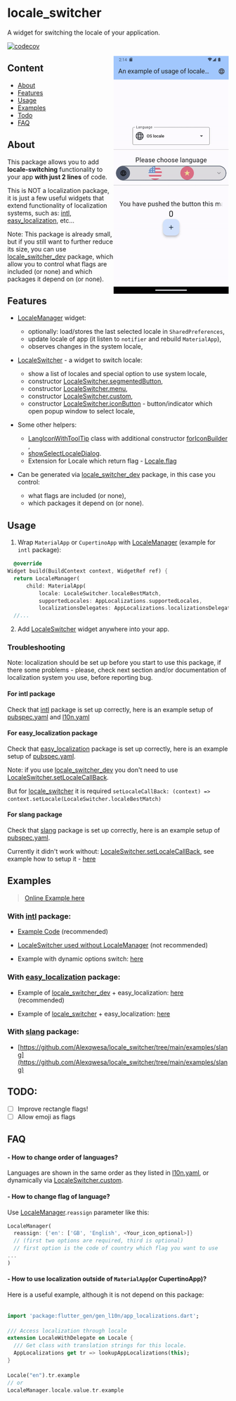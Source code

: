 # locale_switcher

A widget for switching the locale of your application.

[![codecov](https://codecov.io/gh/Alexqwesa/locale_switcher/graph/badge.svg?token=2F9HPWGCQE)](https://codecov.io/gh/Alexqwesa/locale_switcher)


<img align="right" src="https://raw.githubusercontent.com/alexqwesa/locale_switcher/master/screenshot.gif" width="262" height="540">

## Content

- [About](#about)
- [Features](#features)
- [Usage](#usage)
- [Examples](#examples)
- [Todo](#todo)
- [FAQ](#faq)

## About

This package allows you to add **locale-switching** functionality to your app **with just 2 lines** of code.

This is NOT a localization package, it is just a few useful widgets that extend 
functionality of localization systems, such as: [intl](https://pub.dev/packages/intl), 
[easy_localization](https://pub.dev/packages/easy_localization), etc...

Note: This package is already small, but if you still want to further reduce its size,
you can use [locale_switcher_dev](https://pub.dev/packages/locale_switcher_dev) package,
which allow you to control what flags are included (or none) 
and which packages it depend on (or none).

## Features

- [LocaleManager](https://pub.dev/documentation/locale_switcher/latest/locale_switcher/LocaleManager-class.html) widget:
    - optionally: load/stores the last selected locale in `SharedPreferences`,
    - update locale of app (it listen to `notifier` and rebuild `MaterialApp`),
    - observes changes in the system locale,

- [LocaleSwitcher](https://pub.dev/documentation/locale_switcher/latest/locale_switcher/LocaleSwitcher-class.html) - 
a widget to switch locale:
    - show a list of locales and special option to use system locale,
    - constructor [LocaleSwitcher.segmentedButton](https://pub.dev/documentation/locale_switcher/latest/locale_switcher/LocaleSwitcher/LocaleSwitcher.segmentedButton.html),
    - constructor [LocaleSwitcher.menu](https://pub.dev/documentation/locale_switcher/latest/locale_switcher/LocaleSwitcher/LocaleSwitcher.menu.html),
    - constructor [LocaleSwitcher.custom](https://pub.dev/documentation/locale_switcher/latest/locale_switcher/LocaleSwitcher/LocaleSwitcher.custom.html),
    - constructor [LocaleSwitcher.iconButton](https://pub.dev/documentation/locale_switcher/latest/locale_switcher/LocaleSwitcher/LocaleSwitcher.iconButton.html) - button/indicator which open popup window to select locale,

- Some other helpers:
    - [LangIconWithToolTip](https://pub.dev/documentation/locale_switcher/latest/locale_switcher/LocaleSwitcher-class.html)
      class with additional constructor [forIconBuilder](https://pub.dev/documentation/locale_switcher/latest/locale_switcher/LangIconWithToolTip/LangIconWithToolTip.forIconBuilder.html) ,
    - [showSelectLocaleDialog](https://pub.dev/documentation/locale_switcher/latest/locale_switcher/showSelectLocaleDialog.html).
    - Extension for Locale which return flag - [Locale.flag](https://pub.dev/documentation/locale_switcher/latest/locale_switcher/LocaleFlag.html) 

- Can be generated via [locale_switcher_dev](https://pub.dev/packages/locale_switcher_dev) 
package, in this case you control:
  - what flags are included (or none),
  - which packages it depend on (or none).

## Usage

1) Wrap `MaterialApp` or `CupertinoApp`
   with [LocaleManager](https://pub.dev/documentation/locale_switcher/latest/locale_switcher/LocaleManager-class.html)
   (example for `intl` package):

```dart
  @override
Widget build(BuildContext context, WidgetRef ref) {
  return LocaleManager(
      child: MaterialApp(
          locale: LocaleSwitcher.localeBestMatch,
          supportedLocales: AppLocalizations.supportedLocales,
          localizationsDelegates: AppLocalizations.localizationsDelegates,
  //...
```

2) Add [LocaleSwitcher](https://pub.dev/documentation/locale_switcher/latest/locale_switcher/LocaleSwitcher-class.html)
   widget anywhere into your app.

### Troubleshooting

Note: localization should be set up before you start to use this package,
if there some problems - please, check next section and/or documentation of localization system you use,
before reporting bug.

#### For intl package

Check that [intl](https://pub.dev/packages/intl) package is set up correctly,
here is an example setup of [pubspec.yaml](example/pubspec.yaml)
and [l10n.yaml](example/l10n.yaml)

#### For easy_localization package

Check that [easy_localization](https://pub.dev/packages/easy_localization) package is set up correctly,
here is an example setup of [pubspec.yaml](examples/easy_localization/pubspec.yaml).

Note: if you use [locale_switcher_dev](https://pub.dev/packages/locale_switcher_dev)
you don't need to
use [LocaleSwitcher.setLocaleCallBack](https://pub.dev/documentation/locale_switcher/latest/locale_switcher/LocaleSwitcher/LocaleSwitcher.custom.html).

But for [locale_switcher](https://pub.dev/packages/locale_switcher) it is required
`setLocaleCallBack: (context) => context.setLocale(LocaleSwitcher.localeBestMatch)`

#### For slang package

Check that [slang](https://pub.dev/packages/slang) package is set up correctly,
here is an example setup of [pubspec.yaml](examples/slang/pubspec.yaml).

Currently it didn't work without: [LocaleSwitcher.setLocaleCallBack](https://pub.dev/documentation/locale_switcher/latest/locale_switcher/LocaleSwitcher/LocaleSwitcher.custom.html),
see example how to setup it - [here](https://github.com/Alexqwesa/locale_switcher/tree/main/examples/slang/lib/main.dart)


## Examples

> [Online Example here](https://alexqwesa.github.io/locale_switcher/)

### With [intl](https://pub.dev/packages/intl) package:

- [Example Code](https://github.com/Alexqwesa/locale_switcher/blob/main/example/lib/main.dart) (recommended)

- [LocaleSwitcher used without LocaleManager](https://github.com/Alexqwesa/locale_switcher/blob/main/example/lib/main_without_locale_manager.dart)
  (not recommended)

- Example with dynamic options switch:
  [here](https://github.com/Alexqwesa/locale_switcher/blob/main/example/lib/main_with_dynamic_options.dart)

### With [easy_localization](https://pub.dev/packages/easy_localization) package:

- Example of [locale_switcher_dev](https://pub.dev/packages/locale_switcher_dev) + easy_localization:
  [here](https://github.com/Alexqwesa/locale_switcher/tree/builder/examples/easy_localization) (recommended)

- Example of [locale_switcher](https://pub.dev/packages/locale_switcher) + easy_localization:
  [here](https://github.com/Alexqwesa/locale_switcher/tree/main/examples/easy_localization)

### With [slang](https://pub.dev/packages/slang) package:

- [https://github.com/Alexqwesa/locale_switcher/tree/main/examples/slang](https://github.com/Alexqwesa/locale_switcher/tree/main/examples/slang)

## TODO:

- [ ] Improve rectangle flags!
- [ ] Allow emoji as flags

[//]: # (- [ ] detect cupertino/material in dev package)

## FAQ

#### - How to change order of languages?

Languages are shown in the same order as they listed in [l10n.yaml](example/l10n.yaml),
or dynamically
via [LocaleSwitcher.custom](https://pub.dev/documentation/locale_switcher/latest/locale_switcher/LocaleSwitcher/LocaleSwitcher.custom.html).

#### - How to change flag of language?

Use [LocaleManager](https://pub.dev/documentation/locale_switcher/latest/locale_switcher/LocaleManager-class.html).`reassign`
parameter like this:

```dart
LocaleManager(
  reassign: {'en': ['GB', 'English', <Your_icon_optional>]}
  // (first two options are required, third is optional)
  // first option is the code of country which flag you want to use
...
)
```

#### - How to use localization outside of `MaterialApp`(or CupertinoApp)?

Here is a useful example, although it is not depend on this package:

```dart

import 'package:flutter_gen/gen_l10n/app_localizations.dart';

/// Access localization through locale
extension LocaleWithDelegate on Locale {
  /// Get class with translation strings for this locale.
  AppLocalizations get tr => lookupAppLocalizations(this);
}

Locale("en").tr.example
// or 
LocaleManager.locale.value.tr.example
```
